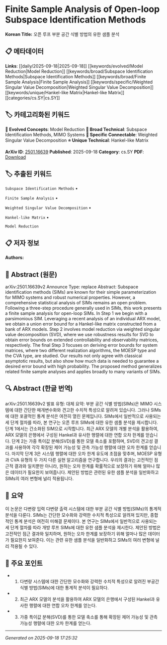 
# Finite Sample Analysis of Open-loop Subspace Identification Methods

**Korean Title:** 오픈 루프 부분 공간 식별 방법의 유한 샘플 분석

## 📋 메타데이터

**Links**: [[daily/2025-09-18|2025-09-18]] [[keywords/evolved/Model Reduction|Model Reduction]] [[keywords/broad/Subspace Identification Methods|Subspace Identification Methods]] [[keywords/broad/Finite Sample Analysis|Finite Sample Analysis]] [[keywords/specific/Weighted Singular Value Decomposition|Weighted Singular Value Decomposition]] [[keywords/unique/Hankel-like Matrix|Hankel-like Matrix]] [[categories/cs.SY|cs.SY]]

## 🏷️ 카테고리화된 키워드
**🚀 Evolved Concepts**: Model Reduction
**🔬 Broad Technical**: Subspace Identification Methods, MIMO Systems
**🔗 Specific Connectable**: Weighted Singular Value Decomposition
**⭐ Unique Technical**: Hankel-like Matrix

**ArXiv ID**: [2501.16639](https://arxiv.org/abs/2501.16639)
**Published**: 2025-09-18
**Category**: cs.SY
**PDF**: [Download](https://arxiv.org/pdf/2501.16639.pdf)


## 🏷️ 추출된 키워드



`Subspace Identification Methods` • 

`Finite Sample Analysis` • 

`Weighted Singular Value Decomposition` • 

`Hankel-like Matrix` • 

`Model Reduction`



## 📋 저자 정보

**Authors:** 

## 📄 Abstract (원문)

arXiv:2501.16639v2 Announce Type: replace 
Abstract: Subspace identification methods (SIMs) are known for their simple parameterization for MIMO systems and robust numerical properties. However, a comprehensive statistical analysis of SIMs remains an open problem. Following a three-step procedure generally used in SIMs, this work presents a finite sample analysis for open-loop SIMs. In Step 1 we begin with a parsimonious SIM. Leveraging a recent analysis of an individual ARX model, we obtain a union error bound for a Hankel-like matrix constructed from a bank of ARX models. Step 2 involves model reduction via weighted singular value decomposition (SVD), where we use robustness results for SVD to obtain error bounds on extended controllability and observability matrices, respectively. The final Step 3 focuses on deriving error bounds for system matrices, where two different realization algorithms, the MOESP type and the CVA type, are studied. Our results not only agree with classical asymptotic results, but also show how much data is needed to guarantee a desired error bound with high probability. The proposed method generalizes related finite sample analyses and applies broadly to many variants of SIMs.

## 🔍 Abstract (한글 번역)

arXiv:2501.16639v2 발표 유형: 대체
요약: 부분 공간 식별 방법(SIMs)은 MIMO 시스템에 대한 간단한 매개변수화와 견고한 수치적 특성으로 알려져 있습니다. 그러나 SIMs에 대한 포괄적인 통계 분석은 여전히 열린 문제입니다. SIMs에서 일반적으로 사용되는 세 단계 절차를 따라, 본 연구는 오픈 루프 SIMs에 대한 유한 샘플 분석을 제시합니다. 단계 1에서는 간소화된 SIM으로 시작합니다. 최근 ARX 모델의 개별 분석을 활용하여, ARX 모델의 은행에서 구성된 Hankel과 유사한 행렬에 대한 연합 오차 한계를 얻습니다. 단계 2는 가중 특이값 분해(SVD)를 통한 모델 축소를 포함하며, SVD의 견고성 결과를 사용하여 각각 확장된 제어 가능성 및 관측 가능성 행렬에 대한 오차 한계를 얻습니다. 마지막 단계 3은 시스템 행렬에 대한 오차 한계 유도에 초점을 맞추며, MOESP 유형과 CVA 유형의 두 가지 다른 실현 알고리즘을 연구합니다. 우리의 결과는 고전적인 점근적 결과와 일치뿐만 아니라, 원하는 오차 한계를 확률적으로 보장하기 위해 얼마나 많은 데이터가 필요한지 보여줍니다. 제안된 방법은 관련된 유한 샘플 분석을 일반화하고 SIMs의 여러 변형에 널리 적용됩니다.

## 📝 요약

이 논문은 다변량 입력 다변량 출력 시스템에 대한 부분 공간 식별 방법(SIMs)의 통계적 분석을 다룬다. SIMs는 간단한 모수화와 강력한 수치적 특성으로 알려져 있지만, 종합적인 통계 분석은 여전히 미해결 문제이다. 본 연구는 SIMs에서 일반적으로 사용되는 세 단계 절차를 따라 개방 루프 SIMs에 대한 유한 샘플 분석을 제시한다. 제안된 방법은 고전적인 점근 결과와 일치하며, 원하는 오차 한계를 보장하기 위해 얼마나 많은 데이터가 필요한지 보여준다. 이는 관련 유한 샘플 분석을 일반화하고 SIMs의 여러 변형에 널리 적용될 수 있다.

## 🎯 주요 포인트


- 1. 다변량 시스템에 대한 간단한 모수화와 강력한 수치적 특성으로 알려진 부공간 식별 방법(SIMs)에 대한 통계적 분석이 필요하다.

- 2. 최근 ARX 모델의 분석을 활용하여 ARX 모델의 은행에서 구성된 Hankel과 유사한 행렬에 대한 연합 오차 한계를 얻는다.

- 3. 가중 특이값 분해(SVD)를 통한 모델 축소를 통해 확장된 제어 가능성 및 관측 가능성 행렬에 대한 오차 한계를 얻는다.


---

*Generated on 2025-09-18 17:25:32*